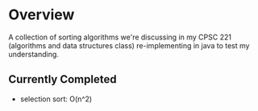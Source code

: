 # Overview
A collection of sorting algorithms we're discussing in my CPSC 221 (algorithms and data structures class) re-implementing in java to test my understanding.

## Currently Completed
- selection sort: O(n^2)
